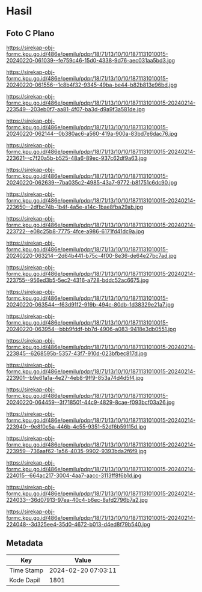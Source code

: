 # Hasil

## Foto C Plano

https://sirekap-obj-formc.kpu.go.id/486e/pemilu/pdpr/18/71/13/10/10/1871131010015-20240220-061039--fe759c46-15d0-4338-9d76-aec031aa5bd3.jpg

https://sirekap-obj-formc.kpu.go.id/486e/pemilu/pdpr/18/71/13/10/10/1871131010015-20240220-061556--1c8b4f32-9345-49ba-be44-b82b813e96bd.jpg

https://sirekap-obj-formc.kpu.go.id/486e/pemilu/pdpr/18/71/13/10/10/1871131010015-20240214-223549--203eb0f7-aa81-4f07-ba3d-d9a9f3a581de.jpg

https://sirekap-obj-formc.kpu.go.id/486e/pemilu/pdpr/18/71/13/10/10/1871131010015-20240220-062144--0b380ac6-a560-419a-900a-83bd7e6dac76.jpg

https://sirekap-obj-formc.kpu.go.id/486e/pemilu/pdpr/18/71/13/10/10/1871131010015-20240214-223621--c7f20a5b-b525-48a6-89ec-937c62df9a63.jpg

https://sirekap-obj-formc.kpu.go.id/486e/pemilu/pdpr/18/71/13/10/10/1871131010015-20240220-062639--7ba035c2-4985-43a7-9772-b81751c6dc90.jpg

https://sirekap-obj-formc.kpu.go.id/486e/pemilu/pdpr/18/71/13/10/10/1871131010015-20240214-223650--2dfbc74b-1b4f-4a5e-a14c-1bae8fba29ab.jpg

https://sirekap-obj-formc.kpu.go.id/486e/pemilu/pdpr/18/71/13/10/10/1871131010015-20240214-223722--e08c25b8-7775-4fce-a986-6171fd41dc9a.jpg

https://sirekap-obj-formc.kpu.go.id/486e/pemilu/pdpr/18/71/13/10/10/1871131010015-20240220-063214--2d64b441-b75c-4f00-8e36-de64e27bc7ad.jpg

https://sirekap-obj-formc.kpu.go.id/486e/pemilu/pdpr/18/71/13/10/10/1871131010015-20240214-223755--956ed3b5-5ec2-4316-a728-bddc52ac6675.jpg

https://sirekap-obj-formc.kpu.go.id/486e/pemilu/pdpr/18/71/13/10/10/1871131010015-20240220-063544--f63d91f2-919b-494c-80db-1d38329e21a7.jpg

https://sirekap-obj-formc.kpu.go.id/486e/pemilu/pdpr/18/71/13/10/10/1871131010015-20240220-063954--bbb9fddf-bb7d-4906-a083-9418e3db0551.jpg

https://sirekap-obj-formc.kpu.go.id/486e/pemilu/pdpr/18/71/13/10/10/1871131010015-20240214-223845--6268595b-5357-43f7-910d-023bfbec817d.jpg

https://sirekap-obj-formc.kpu.go.id/486e/pemilu/pdpr/18/71/13/10/10/1871131010015-20240214-223901--b9e61a1a-4e27-4eb8-9ff9-853a74d4d5f4.jpg

https://sirekap-obj-formc.kpu.go.id/486e/pemilu/pdpr/18/71/13/10/10/1871131010015-20240220-064459--3f718501-44c9-4829-8cae-f093bcf03a26.jpg

https://sirekap-obj-formc.kpu.go.id/486e/pemilu/pdpr/18/71/13/10/10/1871131010015-20240214-223940--9e8f0c5a-446b-4c55-9351-52df6b59115d.jpg

https://sirekap-obj-formc.kpu.go.id/486e/pemilu/pdpr/18/71/13/10/10/1871131010015-20240214-223959--736aaf62-1a56-4035-9902-9393bda2f6f9.jpg

https://sirekap-obj-formc.kpu.go.id/486e/pemilu/pdpr/18/71/13/10/10/1871131010015-20240214-224015--664ac217-3004-4aa7-aacc-3113ff8f6b1d.jpg

https://sirekap-obj-formc.kpu.go.id/486e/pemilu/pdpr/18/71/13/10/10/1871131010015-20240214-224033--36d07913-97ea-40c4-b6ec-8afd2796b7a2.jpg

https://sirekap-obj-formc.kpu.go.id/486e/pemilu/pdpr/18/71/13/10/10/1871131010015-20240214-224048--3d325ee4-35d0-4672-b013-d4ed8f79b540.jpg


## Metadata

| Key        | Value               |
| ---------- | ------------------- |
| Time Stamp | 2024-02-20 07:03:11 |
| Kode Dapil | 1801                |



